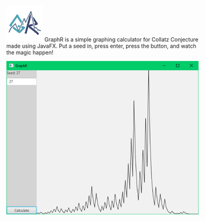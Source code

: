 
![icon.png](src/main/resources/ink/ink/icon.png)
GraphR is a simple graphing calculator for Collatz Conjecture made using JavaFX.
Put a seed in, press enter, press the button, and watch the magic happen!

![img.png](src/main/resources/ink/ink/img.png)